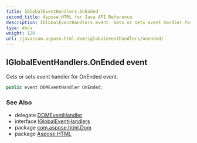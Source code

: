 ```yaml
---
title: IGlobalEventHandlers.OnEnded
second_title: Aspose.HTML for Java API Reference
description: IGlobalEventHandlers event. Gets or sets event handler for OnEnded event
type: docs
weight: 120
url: /java/com.aspose.html.dom/iglobaleventhandlers/onended/
---
```

## IGlobalEventHandlers.OnEnded event

Gets or sets event handler for OnEnded event.

```java
public event DOMEventHandler OnEnded;
```

### See Also

* delegate [DOMEventHandler](../../../com.aspose.html.dom.events/domeventhandler/)
* interface [IGlobalEventHandlers](../)
* package [com.aspose.html.Dom](../../iglobaleventhandlers/)
* package [Aspose.HTML](../../../)
